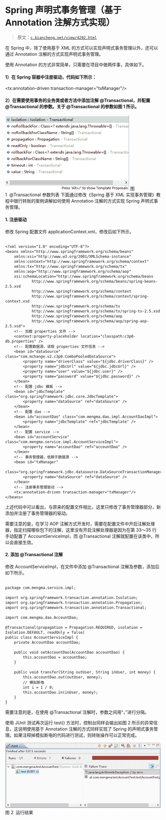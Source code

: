# Spring 声明式事务管理（基于 Annotation 注解方式实现）

> 原文：[`c.biancheng.net/view/4292.html`](http://c.biancheng.net/view/4292.html)

在 Spring 中，除了使用基于 XML 的方式可以实现声明式事务管理以外，还可以通过 Annotation 注解的方式实现声明式事务管理。

使用 Annotation 的方式非常简单，只需要在项目中做两件事，具体如下。

#### 1）在 Spring 容器中注册驱动，代码如下所示：

<tx:annotation-driven transaction-manager="txManager"/>

#### 2）在需要使用事务的业务类或者方法中添加注解 @Transactional，并配置 @Transactional 的参数。关于 @Transactional 的参数如图 1 所示。

![@Transactional 参数列表](img/c9fcdf297f09489d99b66ee46aea5ad0.png)
图 1  @Transactional 参数列表
下面通过修改《Spring 基于 XML 实现事务管理》教程中银行转账的案例讲解如何使用 Annotation 注解的方式实现 Spring 声明式事务管理。

#### 1\. 注册驱动

修改 Spring 配置文件 applicationContext.xml，修改后如下所示。

```

<?xml version="1.0" encoding="UTF-8"?>
<beans xmlns="http://www.springframework.org/schema/beans"
    xmlns:xsi="http://www.w3.org/2001/XMLSchema-instance"
    xmlns:context="http://www.springframework.org/schema/context"
    xmlns:tx="http://www.springframework.org/schema/tx"
    xmlns:aop="http://www.springframework.org/schema/aop"
    xsi:schemaLocation="http://www.springframework.org/schema/beans
            http://www.springframework.org/schema/beans/spring-beans-2.5.xsd  
            http://www.springframework.org/schema/context
            http://www.springframework.org/schema/context/spring-context.xsd
            http://www.springframework.org/schema/tx
            http://www.springframework.org/schema/tx/spring-tx-2.5.xsd
            http://www.springframework.org/schema/aop
            http://www.springframework.org/schema/aop/spring-aop-2.5.xsd">
    <!-- 加载 properties 文件 -->
    <context:property-placeholder location="classpath:c3p0-db.properties" />
    <!-- 配置数据源，读取 properties 文件信息 -->
    <bean id="dataSource" class="com.mchange.v2.c3p0.ComboPooledDataSource">
        <property name="driverClass" value="${jdbc.driverClass}" />
        <property name="jdbcUrl" value="${jdbc.jdbcUrl}" />
        <property name="user" value="${jdbc.user}" />
        <property name="password" value="${jdbc.password}" />
    </bean>
    <!-- 配置 jdbc 模板 -->
    <bean id="jdbcTemplate" class="org.springframework.jdbc.core.JdbcTemplate">
        <property name="dataSource" ref="dataSource" />
    </bean>
    <!-- 配置 dao -->
    <bean id="accountDao" class="com.mengma.dao.impl.AccountDaoImpl">
        <property name="jdbcTemplate" ref="jdbcTemplate" />
    </bean>
    <!-- 配置 service -->
    <bean id="accountService" class="com.mengma.service.impl.AccountServiceImpl">
        <property name="accountDao" ref="accountDao" />
    </bean>
    <!-- 事务管理器，依赖于数据源 -->
    <bean id="txManager"
        class="org.springframework.jdbc.datasource.DataSourceTransactionManager">
        <property name="dataSource" ref="dataSource" />
    </bean>
    <!-- 注册事务管理驱动 -->
    <tx:annotation-driven transaction-manager="txManager"/>
</beans>
```

上述代码中可以看出，与原来的配置文件相比，这里只修改了事务管理器部分，新添加并注册了事务管理器的驱动。

需要注意的是，在学习 AOP 注解方式开发时，需要在配置文件中开启注解处理器，指定扫描哪些包下的注解，这里没有开启注解处理器是因为在第 33～35 行手动配置了 AccountServiceImpl，而 @Transactional 注解就配置在该类中，所以会直接生效。

#### 2\. 添加 @Transactional 注解

修改 AccountServiceImpl，在文件中添加 @Transactional 注解及参数，添加后如下所示。

```

package com.mengma.service.impl;

import org.springframework.transaction.annotation.Isolation;
import org.springframework.transaction.annotation.Propagation;
import org.springframework.transaction.annotation.Transactional;

import com.mengma.dao.AccountDao;

@Transactional(propagation = Propagation.REQUIRED, isolation = Isolation.DEFAULT, readOnly = false)
public class AccountServiceImpl {
    private AccountDao accountDao;

    public void setAccountDao(AccountDao accountDao) {
        this.accountDao = accountDao;
    }

    public void transfer(String outUser, String inUser, int money) {
        this.accountDao.out(outUser, money);
        // 模拟断电
        int i = 1 / 0;
        this.accountDao.in(inUser, money);
    }
}
```

需要注意的是，在使用 @Transactional 注解时，参数之间用“，”进行分隔。

使用 JUnit 测试再次运行 test() 方法时，控制台同样会输出如图 2 所示的异常信息，这说明使用基于 Annotation 注解的方式同样实现了 Spring 的声明式事务管理。如果注释掉模拟断电的代码进行测试，则转账操作可以正常完成。

![运行结果](img/371a3cebd532bb4a01be1dccc7c53c6d.png)
图 2  运行结果